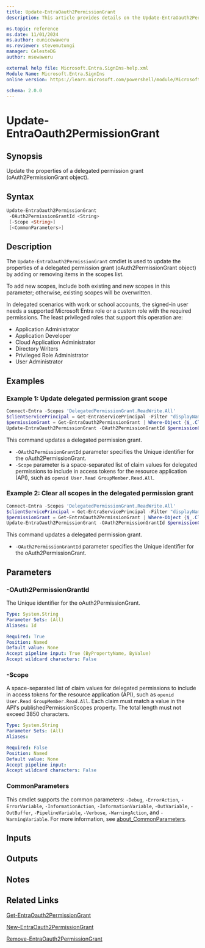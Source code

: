 ```yaml
---
title: Update-EntraOauth2PermissionGrant
description: This article provides details on the Update-EntraOauth2PermissionGrant command.

ms.topic: reference
ms.date: 11/01/2024
ms.author: eunicewaweru
ms.reviewer: stevemutungi
manager: CelesteDG
author: msewaweru

external help file: Microsoft.Entra.SignIns-help.xml
Module Name: Microsoft.Entra.SignIns
online version: https://learn.microsoft.com/powershell/module/Microsoft.Entra.SignIns/Update-EntraOauth2PermissionGrant

schema: 2.0.0
---
```


# Update-EntraOauth2PermissionGrant

## Synopsis

Update the properties of a delegated permission grant (oAuth2PermissionGrant object).

## Syntax

```powershell
Update-EntraOauth2PermissionGrant
 -OAuth2PermissionGrantId <String>
 [-Scope <String>]
 [<CommonParameters>]
```

## Description

The `Update-EntraOauth2PermissionGrant` cmdlet is used to update the properties of a delegated permission grant (oAuth2PermissionGrant object) by adding or removing items in the scopes list.

To add new scopes, include both existing and new scopes in this parameter; otherwise, existing scopes will be overwritten.

In delegated scenarios with work or school accounts, the signed-in user needs a supported Microsoft Entra role or a custom role with the required permissions. The least privileged roles that support this operation are:

- Application Administrator
- Application Developer
- Cloud Application Administrator
- Directory Writers
- Privileged Role Administrator
- User Administrator

## Examples

### Example 1: Update delegated permission grant scope

```powershell
Connect-Entra -Scopes 'DelegatedPermissionGrant.ReadWrite.All'
$clientServicePrincipal = Get-EntraServicePrincipal -Filter "displayName eq 'My application'"
$permissionGrant = Get-EntraOauth2PermissionGrant | Where-Object {$_.ClientId -eq $clientServicePrincipal.Id -and $_.Scope -eq 'Directory.Read.All'}
Update-EntraOauth2PermissionGrant -OAuth2PermissionGrantId $permissionGrant.Id -Scope 'Directory.Read.All User.Read.All'
```

This command updates a delegated permission grant.

- `-OAuth2PermissionGrantId` parameter specifies the Unique identifier for the oAuth2PermissionGrant.
- `-Scope` parameter is a space-separated list of claim values for delegated permissions to include in access tokens for the resource application (API), such as `openid User.Read GroupMember.Read.All`.

### Example 2: Clear all scopes in the delegated permission grant

```powershell
Connect-Entra -Scopes 'DelegatedPermissionGrant.ReadWrite.All'
$clientServicePrincipal = Get-EntraServicePrincipal -Filter "displayName eq 'My application'"
$permissionGrant = Get-EntraOauth2PermissionGrant | Where-Object {$_.ClientId -eq $clientServicePrincipal.Id -and $_.Scope -eq 'Directory.Read.All'}
Update-EntraOauth2PermissionGrant -OAuth2PermissionGrantId $permissionGrant.Id -Scope ''
```

This command updates a delegated permission grant.

- `-OAuth2PermissionGrantId` parameter specifies the Unique identifier for the oAuth2PermissionGrant.

## Parameters

### -OAuth2PermissionGrantId

The Unique identifier for the oAuth2PermissionGrant.

```yaml
Type: System.String
Parameter Sets: (All)
Aliases: Id

Required: True
Position: Named
Default value: None
Accept pipeline input: True (ByPropertyName, ByValue)
Accept wildcard characters: False
```

### -Scope

A space-separated list of claim values for delegated permissions to include in access tokens for the resource application (API), such as `openid User.Read GroupMember.Read.All`. Each claim must match a value in the API's publishedPermissionScopes property. The total length must not exceed 3850 characters.

```yaml
Type: System.String
Parameter Sets: (All)
Aliases:

Required: False
Position: Named
Default value: None
Accept pipeline input: 
Accept wildcard characters: False
```

### CommonParameters

This cmdlet supports the common parameters: `-Debug`, `-ErrorAction`, `-ErrorVariable`, `-InformationAction`, `-InformationVariable`, `-OutVariable`, `-OutBuffer`, `-PipelineVariable`, `-Verbose`, `-WarningAction`, and `-WarningVariable`. For more information, see [about_CommonParameters](https://go.microsoft.com/fwlink/?LinkID=113216).

## Inputs

## Outputs

## Notes

## Related Links

[Get-EntraOauth2PermissionGrant](Get-EntraOauth2PermissionGrant.md)

[New-EntraOauth2PermissionGrant](New-EntraOauth2PermissionGrant.md)

[Remove-EntraOauth2PermissionGrant](Remove-EntraOauth2PermissionGrant.md)
